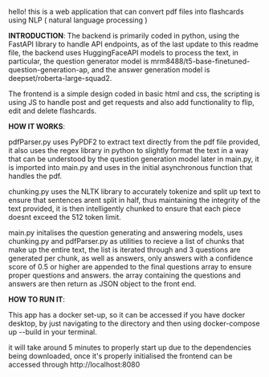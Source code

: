 hello! this is a web application that can convert pdf files into flashcards using NLP ( natural language processing )

**INTRODUCTION**:
The backend is primarily coded in python, using the FastAPI library to handle API endpoints, as of the last update to this readme file, the backend uses HuggingFaceAPI models to process the text, in particular, the question generator model is mrm8488/t5-base-finetuned-question-generation-ap, and the answer generation model is deepset/roberta-large-squad2.

The frontend is a simple design coded in basic html and css, the scripting is using JS to handle post and get requests and also add functionality to flip, edit and delete flashcards.

**HOW IT WORKS**:

pdfParser.py uses PyPDF2 to extract text directly from the pdf file provided, it also uses the regex library in python to slightly format the text in a way that can be understood by the question generation model later in main.py, it is imported into main.py and uses in the initial asynchronous function that handles the pdf.

chunking.py uses the NLTK library to accurately tokenize and split up text to ensure that sentences arent split in half, thus maintaining the integrity of the text provided, it is then intelligently chunked to ensure that each piece doesnt exceed the 512 token limit.

main.py initalises the question generating and answering models, uses chunking.py and pdfParser.py as utilities to recieve a list of chunks that make up the entire text, the list is iterated through and 3 questions are generated per chunk, as well as answers, only answers with a confidence score of 0.5 or higher are appended to the final questions array to ensure proper questions and answers. the array containing the questions and answers are then return as JSON object to the front end.

**HOW TO RUN IT**:

This app has a docker set-up, so it can be accessed if you have docker desktop, by just navigating to the directory and then using 
docker-compose up --build
in your terminal.

it will take around 5 minutes to properly start up due to the dependencies being downloaded, once it's properly initialised the frontend can be accessed through http://localhost:8080





